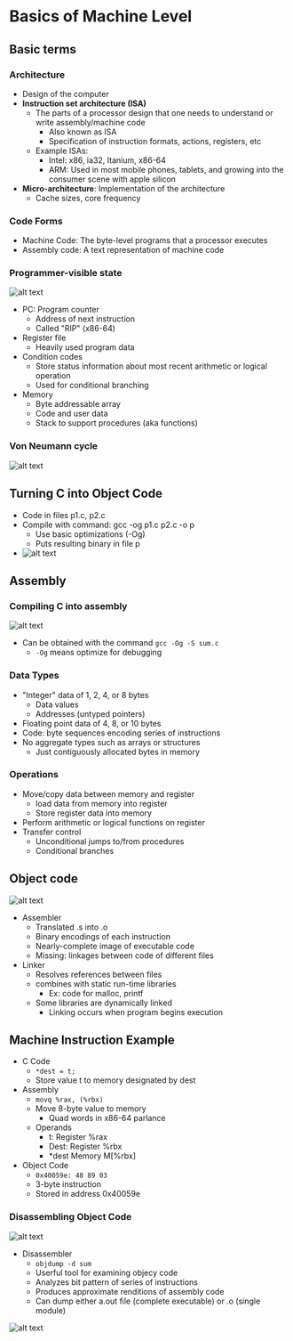 # Basics of Machine Level

## Basic terms

### Architecture

- Design of the computer
- **Instruction set architecture (ISA)**
  - The parts of a processor design that one needs to understand or write assembly/machine code
    - Also known as ISA
    - Specification of instruction formats, actions, registers, etc
  - Example ISAs:
    - Intel: x86, ia32, Itanium, x86-64
    - ARM: Used in most mobile phones, tablets, and growing into the consumer scene with apple silicon
- **Micro-architecture**: Implementation of the architecture
  - Cache sizes, core frequency

### Code Forms

- Machine Code: The byte-level programs that a processor executes
- Assembly code: A text representation of machine code

### Programmer-visible state

![alt text](../img/3/pvs.png)

- PC: Program counter
  - Address of next instruction
  - Called "RIP" (x86-64)
- Register file
  - Heavily used program data
- Condition codes
  - Store status information about most recent arithmetic or logical operation
  - Used for conditional branching
- Memory
  - Byte addressable array
  - Code and user data
  - Stack to support procedures (aka functions)

### Von Neumann cycle

![alt text](../img/3/vnc.png)

## Turning C into Object Code

- Code in files p1.c, p2.c
- Compile with command: gcc -og p1.c p2.c -o p
  - Use basic optimizations (-Og)
  - Puts resulting binary in file p
- ![alt text](../img/3/ctoobj.png)

## Assembly

### Compiling C into assembly

![alt text](../img/3/ctoas.png)

- Can be obtained with the command `gcc -Og -S sum.c`
  - `-Og` means optimize for debugging

### Data Types

- "Integer" data of 1, 2, 4, or 8 bytes
  - Data values
  - Addresses (untyped pointers)
- Floating point data of 4, 8, or 10 bytes
- Code: byte sequences encoding series of instructions
- No aggregate types such as arrays or structures
  - Just contiguously allocated bytes in memory

### Operations

- Move/copy data between memory and register
  - load data from memory into register
  - Store register data into memory
- Perform arithmetic or logical functions on register
- Transfer control
  - Unconditional jumps to/from procedures
  - Conditional branches

## Object code

![alt text](../img/3/exampleobjcode.png)

- Assembler
  - Translated .s into .o
  - Binary encodings of each instruction
  - Nearly-complete image of executable code
  - Missing: linkages between code of different files
- Linker
  - Resolves references between files
  - combines with static run-time libraries
    - Ex: code for malloc, printf
  - Some libraries are dynamically linked
    - Linking occurs when program begins execution

## Machine Instruction Example

- C Code
  - `*dest = t;`
  - Store value t to memory designated by dest
- Assembly
  - `movq %rax, (%rbx)`
  - Move 8-byte value to memory
    - Quad words in x86-64 parlance
  - Operands
    - t:    Register %rax
    - Dest: Register %rbx
    - *dest Memory M[%rbx]
- Object Code
  - `0x40059e: 48 89 03`
  - 3-byte instruction
  - Stored in address 0x40059e

### Disassembling Object Code

![alt text](../img/3/disobjcodeex.png)

- Disassembler
  - `objdump -d sum`
  - Userful tool for examining objecy code
  - Analyzes bit pattern of series of instructions
  - Produces approximate renditions of assembly code
  - Can dump either a.out file (complete executable) or .o (single module)

![alt text](../img/3/altdisobjcodeex.png)
